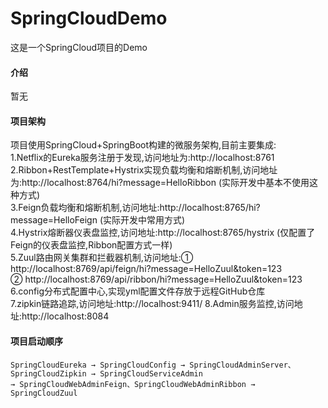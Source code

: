 # SpringCloudDemo
这是一个SpringCloud项目的Demo
#### 介绍
暂无
#### 项目架构
项目使用SpringCloud+SpringBoot构建的微服务架构,目前主要集成:  
	1.Netflix的Eureka服务注册于发现,访问地址为:http://localhost:8761  
	2.Ribbon+RestTemplate+Hystrix实现负载均衡和熔断机制,访问地址为:http://localhost:8764/hi?message=HelloRibbon (实际开发中基本不使用这种方式)  
	3.Feign负载均衡和熔断机制,访问地址:http://localhost:8765/hi?message=HelloFeign (实际开发中常用方式)  
	4.Hystrix熔断器仪表盘监控,访问地址:http://localhost:8765/hystrix (仅配置了Feign的仪表盘监控,Ribbon配置方式一样)  
	5.Zuul路由网关集群和拦截器机制,访问地址:① http://localhost:8769/api/feign/hi?message=HelloZuul&token=123  
	                                        ② http://localhost:8769/api/ribbon/hi?message=HelloZuul&token=123  
	6.config分布式配置中心,实现yml配置文件存放于远程GitHub仓库  
	7.zipkin链路追踪,访问地址:http://localhost:9411/
	8.Admin服务监控,访问地址:http://localhost:8084
#### 项目启动顺序
	SpringCloudEureka → SpringCloudConfig → SpringCloudAdminServer、SpringCloudZipkin → SpringCloudServiceAdmin
	→ SpringCloudWebAdminFeign、SpringCloudWebAdminRibbon → SpringCloudZuul
